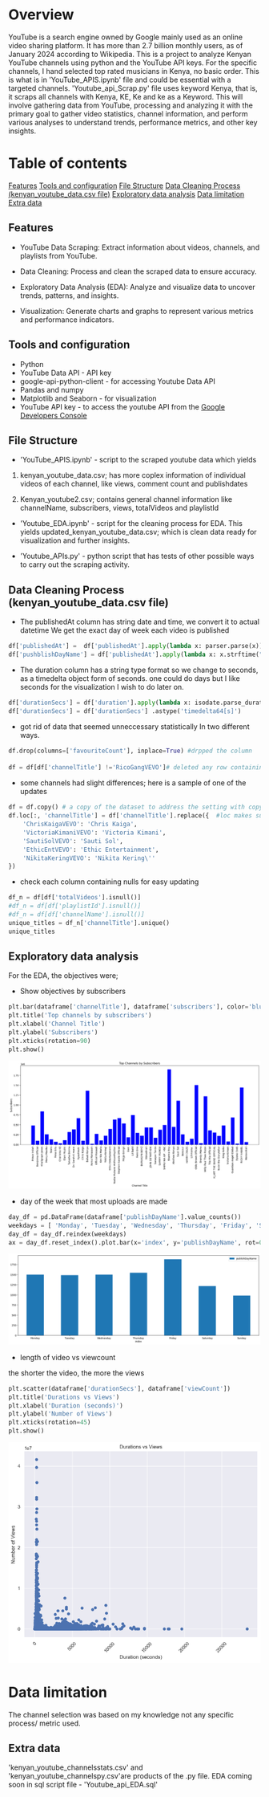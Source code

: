 # Overview

YouTube is a search engine owned by Google mainly used as an online video sharing platform. It has more than 2.7 billion monthly users, as of January 2024 according to Wikipedia. 
This is a project to analyze Kenyan YouTube channels using python and the YouTube API keys. For the specific channels, I hand selected top rated musicians in Kenya, no basic order. This is what is in 'YouTube_APIS.ipynb' file and could be essential with a targeted channels. 'Youtube_api_Scrap.py' file uses keyword Kenya, that is, it scraps all channels with Kenya, KE, Ke and ke as a Keyword. 
This will involve gathering data from YouTube, processing and analyzing it with the primary goal to gather video statistics, channel information, and perform various analyses to understand trends, performance metrics, and other key insights.

# Table of contents

[Features](#features)
[Tools and configuration](#tools-and-configuration)
[File Structure](#file-structure)
[Data Cleaning Process (kenyan_youtube_data.csv file)](#data-cleaning-process-kenyan_youtube_datacsv-file)
[Exploratory data analysis](#exploratory-data-analysis)
[Data limitation](#data-limitation)
[Extra data](#extra-data)

## Features

* YouTube Data Scraping: Extract information about videos, channels, and playlists from YouTube.

* Data Cleaning: Process and clean the scraped data to ensure accuracy.

* Exploratory Data Analysis (EDA): Analyze and visualize data to uncover trends, patterns, and insights.

* Visualization: Generate charts and graphs to represent various metrics and performance indicators.

## Tools and configuration

* Python
* YouTube Data API - API key 
* google-api-python-client - for accessing Youtube Data API
* Pandas and numpy
* Matplotlib and Seaborn - for visualization
* YouTube API key - to access the youtube API from the [Google Developers Console](https://developers.google.com/youtube/v3/getting-started)


## File Structure

- 'YouTube_APIS.ipynb' - script to the scraped youtube data which yields 
1. kenyan_youtube_data.csv; has more coplex information of individual videos of each channel, like views, comment count and publishdates

2. Kenyan_youtube2.csv; contains general channel information like channelName, subscribers,	views, totalVideos and playlistId


- 'Youtube_EDA.ipynb' - script for the cleaning process for EDA. This yields updated_kenyan_youtube_data.csv; which is clean data ready for visualization and further insights.

- 'Youtube_APIs.py' - python script that has tests of other possible ways to carry out the scraping activity.

## Data Cleaning Process (kenyan_youtube_data.csv file)

* The publishedAt column has string date and time, we convert it to actual datetime
We get the exact day of week each video is published
```python
df['publishedAt'] =  df['publishedAt'].apply(lambda x: parser.parse(x)) #to a datetime data type
df['pushblishDayName'] = df['publishedAt'].apply(lambda x: x.strftime("%A")) #to day of week
```

* The duration column has a string type format so we change to seconds, as a timedelta object form of seconds. one could do days but I like seconds for the visualization I wish to do later on.
```python
df['durationSecs'] = df['duration'].apply(lambda x: isodate.parse_duration(x))
df['durationSecs'] = df['durationSecs'] .astype('timedelta64[s]')
```

* got rid of data that seemed unneccessary statistically
In two different ways.

```python
df.drop(columns=['favouriteCount'], inplace=True) #drpped the column

df = df[df['channelTitle'] !='RicoGangVEVO']# deleted any row containing information on RicoGangVEVO
```

* some channels had slight differences; here is a sample of one of the updates

```python
df = df.copy() # a copy of the dataset to address the setting with copy warning since this is a sample of the dataframe
df.loc[:, 'channelTitle'] = df['channelTitle'].replace({  #loc makes sure we use the set dataframe safely
    'ChrisKaigaVEVO': 'Chris Kaiga',
    'VictoriaKimaniVEVO': 'Victoria Kimani',
    'SautiSolVEVO': 'Sauti Sol',
    'EthicEntVEVO': 'Ethic Entertainment',
    'NikitaKeringVEVO': 'Nikita Kering\''
})
```

* check each column containing nulls for easy updating


```python
df_n = df[df['totalVideos'].isnull()]
#df_n = df[df['playlistId'].isnull()]
#df_n = df[df['channelName'].isnull()]
unique_titles = df_n['channelTitle'].unique()
unique_titles
```

## Exploratory data analysis

For the EDA, the objectives were;

* Show objectives by subscribers
```python
plt.bar(dataframe['channelTitle'], dataframe['subscribers'], color='blue')
plt.title('Top channels by subscribers')
plt.xlabel('Channel Title')
plt.ylabel('Subscribers')
plt.xticks(rotation=90)
plt.show()
```

![Top channels by subs](image.png)

* day of the week that most uploads are made

```python
day_df = pd.DataFrame(dataframe['publishDayName'].value_counts())
weekdays = [ 'Monday', 'Tuesday', 'Wednesday', 'Thursday', 'Friday', 'Saturday', 'Sunday']
day_df = day_df.reindex(weekdays)
ax = day_df.reset_index().plot.bar(x='index', y='publishDayName', rot=0)
```

![Friday](image-1.png)

* length of video vs viewcount

the shorter the video, the more the views
```python
plt.scatter(dataframe['durationSecs'], dataframe['viewCount'])
plt.title('Durations vs Views')
plt.xlabel('Duration (seconds)')
plt.ylabel('Number of Views')
plt.xticks(rotation=45)
plt.show()
```

![alt text](image-2.png)



# Data limitation

The channel selection was based on my knowledge not any specific process/ metric used.


## Extra data

'kenyan_youtube_channelsstats.csv' and 'kenyan_youtube_channelspy.csv'are products of the .py file. 
EDA coming soon in sql script file - 'Youtube_api_EDA.sql'